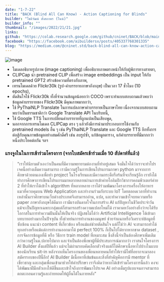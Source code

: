 ```yaml
---
date: "1-7-22"
title: "BACK (Blind All Can Know) - Action Captioning for Blinds"
builder: "โชติวัฒน์ ตั้งสถาพร (ไนน์)"
builder_info: ""
thumbnail: "/images/2022/21/21.jpg"
links:
github: "https://colab.research.google.com/github/cninet/BACK/blob/main/BACK.ipynb"
facebook: "https://facebook.com/aibuildersx/posts/405337768301335"
blog: "https://medium.com/@cninet.std/back-blind-all-can-know-action-captioning-a10a3fa85695"
---
```


![image](/images/2022/21/21.jpg)

- โมเดลอธิบายรูปภาพ (image captioning) เพื่ออธิบายภาพตรงหน้าให้กับผู้พิการทางสายตา,
- CLIPCap นำ pretrained CLIP เพื่อสร้าง image embeddings เป็น input ให้กับ pretrained GPT2 สร้างข้อความที่ตรงกับภาพ,
- เทรนโมเดลด้วย Flickr30k (รูป-คำบรรยายภาษาอังกฤษ) เป็นเวลา 17 ชั่วโมง (10 epochs),
- ตัดสินใจใช้ Flickr30k ทั้งที่จำนวนข้อมูลน้อยกว่า COCO เพราะทำแบบสอบถามแล้วพบว่าข้อมูลคำบรรยายของ Flickr30k มีคุณภาพมากกว่า,
- ใช้ PyThaiNLP Translate ในการแปลภาษาคำบรรยายเป็นภาษาไทย เนื่องจากแบบสอบถามพบว่าเป็นธรรมชาติกว่า Google Translate API ในบริบทนี้,
- ใช้ Google TTS ในการเปลี่ยนคำบรรยายที่ถูกแปลเป็นเสียงพูด,
- นอกจากการเทรนโมเดล CLIPCap ตรง ๆ แล้วยังมีการนำมาประกอบการใช้งานกับ pretrained models อื่น ๆ เช่น PyThaiNLP Translate และ Google TTS อีกทั้งการต่อสู้กับคุณภาพข้อมูลอย่างสมศักดิ์ศรี เช่น ลบรูปซ้ำ, แก้ข้อมูลตาราง, แก้คำบรรยายที่มีมากกว่าหนึ่งประโยคต่อกัน ฯลฯ

### แรงจูงในในการเข้าร่วมโครงการ (จากใบสมัครเข้าร่วมเมื่อ 10 สัปดาห์ที่แล้ว)

> "เราให้นิยามตัวเองว่าเป็นคนที่มีความพยายามต่องานที่ทำอยู่เสมอ จึงมั่นใจได้ว่าเราจะทำโปรเจคนี้อย่างเต็มความสามารถ เรามีความรู้ในการเขียนโปรแกรมภาษา python มาจากการศึกษาด้วยตนเองเพื่อทำ project ในโรงเรียนและมีความกระตือรือร้นที่จะเรียนรู้อีก เรายังได้ทำการศึกษาการเขียนโปรแกรมมาหลากหลายผ่านการเข้าค่ายโอลิมปิกวิชาการคอมพิวเตอร์ค่าย 2 ที่ทำให้เราได้เข้าใจ algorithm ที่หลากหลาย เราได้ร่วมพัฒนาโครงการเครื่องให้อาหารแมวที่ควบคุมบน Web Application และทำงานร่วมกับระบบ IoT โดยตลอดเวลาที่ทำงานเหล่านั้นเราศึกษาบนเว็บต่างประเทศจึงสามารถอ่าน, แปล, และทำความเข้าใจบทความหรือ paper ภาษาอังกฤษได้ดีมาก เรามีแรงบันดาลใจในการสร้าง AI แก้ปัญหาในชีวิตประจำวัน แม้จะเป็นปัญหาเฉพาะกลุ่มแต่ก็สามารถสร้างความแปลกใหม่ได้ เราคาดหวังอย่างยิ่งว่าจะได้รับโอกาสในการทำความฝันนั้นให้เป็นจริง  ปฏิเสธไม่ได้ว่า Artificial Intelligence ได้เข้ามาบทบาทอย่างมากในปัจจุบัน ทั้งช่วยย่นการทำงานของมนุษย์ ช่วยจำแนกหรือวิเคราะห์ข้อมูลที่ซับซ้อน แนะนำ content ที่เกี่ยวข้อง หรือแม้แต่ช่วยตัดสินใจ แต่ก็ใช่ว่า AI จะสามารถทำได้ทุกอย่างหรือแม้แต่การทำงานออกมาได้ perfect 100% ก็เป็นไปได้ยากหากขาด dataset , การจัดการข้อมูลที่ดี หรือ วิธีการ train model ที่เหมาะสม ซึ่งสิ่งนี้จำเป็นต้องศึกษาเพิ่มเติมกว่าความรู้ในม.ปลายไปมาก และจำเป็นต้องพึ่งพาผู้ที่มีประสบการณ์มากกว่า  เราสนใจโครงการ AI Builder ตั้งแต่ปีที่แล้ว แม้จะไม่ผ่านรอบคัดเลือกตัวจริงแต่ก็ได้ศึกษาเนื้อหาไปบ้างในแบบของนักเรียน sit-in หลังจากเห็นโครงงานของเพื่อนหลายคนก็ทำให้เรามีไฟที่อยากจะมาลองสมัครรอบของปีนี้อีก! AI Builder มีเนื้อหาที่เข้มข้นและสิ่งที่สำคัญคือการมี mentor ที่เชี่ยวชาญ และกลุ่มเพื่อนเข้ามาช่วยให้คำปรึกษา เราจึงคิดว่าหากได้เข้าร่วมโครงการนี้แล้ว คงจะได้พัฒนาฝีมือตัวเองให้ดีขึ้นและเข้าใจถึงการพัฒนาโปรเจค AI อย่างเต็มรูปแบบจนอาจสามารถตกตะกอนความรู้และถ่ายทอดให้ผู้อื่นได้ในภายหลัง"